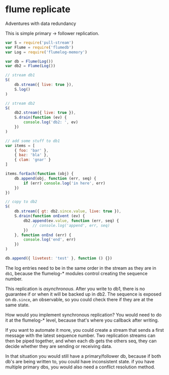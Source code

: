 # flume replicate

Adventures with data redundancy

This is simple primary -> follower replication. 

```js
var S = require('pull-stream')
var Flume = require('flumedb')
var Log = require('flumelog-memory')

var db = Flume(Log())
var db2 = Flume(Log())

// stream db1
S(
    db.stream({ live: true }),
    S.log()
)

// stream db2
S(
    db2.stream({ live: true }),
    S.drain(function (ev) {
        console.log('db2: ', ev)
    })
)

// add some stuff to db1
var items = [
    { foo: 'bar' },
    { baz: 'bla' },
    { clam: 'gnar' }
]

items.forEach(function (obj) {
    db.append(obj, function (err, seq) {
        if (err) console.log('in here', err)
    })
})

// copy to db2
S(
    db.stream({ gt: db2.since.value, live: true }),
    S.drain(function onEvent (ev) {
        db2.append(ev.value, function (err, seq) {
            // console.log('append', err, seq)
        })
    }, function onEnd (err) {
        console.log('end', err)
    })
)

db.append({ livetest: 'test' }, function () {})
```

The log entries need to be in the same order in the stream as they are in  `db1`, because the flumelog-\* modules control creating the sequence number.

This replication is *asynchronous*. After you write to db1, there is no guarantee if or when it will be backed up in db2. The sequence is exposed on `db.since`, an observable, so you could check there if they are at the same state.

How would you implement synchronous replication? You would need to do it at the flumelog-\* level, because that's where you callback after writing.

If you want to automate it more, you could create a stream that sends a first message with the latest sequence number. Two replication streams can then be piped together, and when each db gets the others seq, they can decide whether they are sending or receiving data.

In that situation you would still have a primary/follower db, because if both db's are being written to, you could have inconsistent state. if you have multiple primary dbs, you would also need a conflict resolution method.


